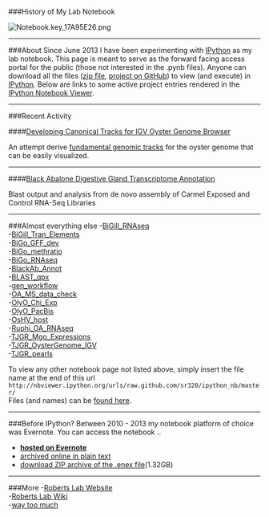 ###History of My Lab Notebook


<img src="http://eagle.fish.washington.edu/cnidarian/skitch/Notebook.key_17A95E26.png" alt="Notebook.key_17A95E26.png"/>


---

###About
Since June 2013 I have been experimenting with [IPython](http://ipython.org/) as my lab notebook. This page is meant to serve as the forward facing access portal for the public (those not interested in the .pynb files). Anyone can download all the files ([zip file](https://github.com/sr320/ipython_nb/zipball/master), [project on GitHub](https://github.com/sr320/ipython_nb)) to view (and execute) in [IPython](http://ipython.org/). Below are links to some active project entries rendered in the [IPython Notebook Viewer](http://nbviewer.ipython.org/).

---

###Recent Activity

####[Developing Canonical Tracks for IGV Oyster Genome Browser](http://nbviewer.ipython.org/urls/raw.github.com/sr320/ipython_nb/master/TJGR_OysterGenome_IGV.ipynb)

An attempt derive [fundamental genomic tracks](http://nbviewer.ipython.org/urls/raw.github.com/sr320/ipython_nb/master/TJGR_OysterGenome_IGV.ipynb#qURL) for the oyster genome that can be easily visualized.   


---

####[Black Abalone Digestive Gland Transcriptome Annotation](http://nbviewer.ipython.org/urls/raw.github.com/sr320/ipython_nb/master/BlackAb_Annot.ipynb)   

Blast output and analysis from de novo assembly of Carmel Exposed and Control RNA-Seq Libraries


---   
###Almost everything else
 -[BiGill_RNAseq](http://nbviewer.ipython.org/urls/raw.github.com/sr320/ipython_nb/master/BiGill_RNAseq.ipynb)   
-[BiGill_Tran_Elements](http://nbviewer.ipython.org/urls/raw.github.com/sr320/ipython_nb/master/BiGill_Tran_Elements.ipynb)   
-[BiGo_GFF_dev](http://nbviewer.ipython.org/urls/raw.github.com/sr320/ipython_nb/master/BiGo_GFF_dev.ipynb)   
-[BiGo_methratio](http://nbviewer.ipython.org/urls/raw.github.com/sr320/ipython_nb/master/BiGo_methratio.ipynb)    
-[BiGo_RNAseq](http://nbviewer.ipython.org/urls/raw.github.com/sr320/ipython_nb/master/BiGo_RNAseq.ipynb)   
-[BlackAb_Annot](http://nbviewer.ipython.org/urls/raw.github.com/sr320/ipython_nb/master/BlackAb_Annot.ipynb)   
-[BLAST_qpx](http://nbviewer.ipython.org/urls/raw.github.com/sr320/ipython_nb/master/BLAST_qpx.ipynb)   
-[gen_workflow](http://nbviewer.ipython.org/urls/raw.github.com/sr320/ipython_nb/master/gen_workflows.ipynb)   
-[OA_MS_data_check](http://nbviewer.ipython.org/urls/raw.github.com/sr320/ipython_nb/master/OA_MS_data_check.ipynb)   
-[OlyO_Chi_Exp](http://nbviewer.ipython.org/urls/raw.github.com/sr320/ipython_nb/master/OlyO_Chi_Exp.ipynb)   
-[OlyO_PacBis](http://nbviewer.ipython.org/urls/raw.github.com/sr320/ipython_nb/master/OlyO_PacBio.ipynb)   
-[OsHV_host](http://nbviewer.ipython.org/urls/raw.github.com/sr320/ipython_nb/master/OsHV_host.ipynb)   
-[Ruphi_OA_RNAseq](http://nbviewer.ipython.org/urls/raw.github.com/sr320/ipython_nb/master/Ruphi_OA_RNAseq.ipynb)   
-[TJGR_Mgo_Expressions](http://nbviewer.ipython.org/urls/raw.github.com/sr320/ipython_nb/master/TJGR_Mgo_Expression.ipynb)   
-[TJGR_OysterGenome_IGV](http://nbviewer.ipython.org/urls/raw.github.com/sr320/ipython_nb/master/TJGR_OysterGenome_IGV.ipynb)  
-[TJGR_pearls](http://nbviewer.ipython.org/urls/raw.github.com/sr320/ipython_nb/master/TJGR_pearl.ipynb)

To view any other notebook page not listed above, simply insert the file name at the end of this url `http://nbviewer.ipython.org/urls/raw.github.com/sr320/ipython_nb/master/`   
Files (and names) can be [found here](https://github.com/sr320/ipython_nb).

--- 
###Before IPython?
Between 2010 - 2013 my notebook platform of choice was Evernote. You can access the notebook ..    
- **[hosted on Evernote](https://www.evernote.com/pub/sr320/lab)**   
- [archived online in plain text](http://eagle.fish.washington.edu/trilobite/sr320_labnotebook_060113.enex/)   
- [download ZIP archive of the .enex file](http://eagle.fish.washington.edu/trilobite/LabNotebook080113.enex.zip)(1.32GB)



--- 
###More
-[Roberts Lab Website](http://faculty.washington.edu/sr320/)    
-[Roberts Lab Wiki](http://genefish.wikispaces.com/)   
-[way too much](http://faculty.washington.edu/sr320/?page_id=3577)   